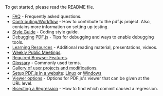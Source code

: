 To get started, please read the README file.

+ [FAQ](wiki/Frequently-Asked-Questions) - Frequently asked questions.
+ [Contributing/Workflow](wiki/Contributing) - How to contribute to the pdf.js project. Also, contains more information on setting up testing.
+ [Style Guide](wiki/Style-Guide) - Coding style guide.
+ [Debugging PDF.js](wiki/Debugging-pdf.js) - Tips for debugging and ways to enable debugging tools.
+ [Learning Resources](wiki/Additional-Learning-Resources) - Additional reading material, presentations, videos.
+ [Weekly Public Meetings](wiki/Weekly-Public-Meetings).
+ [Required Browser Features](wiki/Required-Browser-Features).
+ [Glossary](wiki/Glossary) - Commonly used terms.
+ [Gallery of user projects and modifications](wiki/Gallery-of-user-projects-and-modifications).
+ [Setup PDF.js in a website](wiki/Setup-pdf.js-in-a-website): [Linux](wiki/Setup-PDF.js-in-a-website-(Linux)) or [Windows](wiki/Setup-PDF.js-in-a-website-(Windows))
+ [Viewer options](wiki/Viewer-options) - Options for PDF.js's viewer that can be given at the URL level.
+ [Bisecting a Regression](wiki/Bisecting-a-Regression) - How to find which commit caused a regression.

